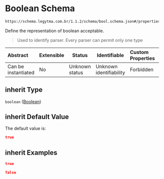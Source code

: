 # Boolean Schema

```txt
https://schema.legytma.com.br/1.1.2/schema/bool.schema.json#/properties/inherit
```

Define the representation of boolean acceptable.


> Used to identify parser. Every parser can permit only one type
>

| Abstract            | Extensible | Status         | Identifiable            | Custom Properties | Additional Properties | Access Restrictions | Defined In                                                                          |
| :------------------ | ---------- | -------------- | ----------------------- | :---------------- | --------------------- | ------------------- | ----------------------------------------------------------------------------------- |
| Can be instantiated | No         | Unknown status | Unknown identifiability | Forbidden         | Allowed               | none                | [text_style.schema.json\*](../schema/text_style.schema.json) |

## inherit Type

`boolean` ([Boolean](text_style-properties-boolean.md))

## inherit Default Value

The default value is:

```json
true
```

## inherit Examples

```json
true
```

```json
false
```
